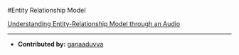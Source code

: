 #Entity Relationship Model

[Understanding Entity-Relationship Model through an Audio](https://drive.google.com/file/d/1H1I5bhmTofIK5pMYZU3BGuNxuiSMnkCl/view?usp=sharing)

---

* **Contributed by:** [ganaaduvva](https://github.com/ganaaduvva)
